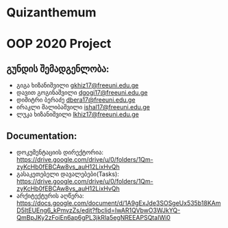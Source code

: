 # Quizanthemum
OOP 2020 Project
======================================

## გუნდის შემადგენლობა:

* გიგა ხიზანიშვილი <gkhiz17@freeuni.edu.ge>
* დავით გოგინაშვილი <dgogi17@freeuni.edu.ge>
* დიმიტრი ბერაძე <dbera17@freeuni.edu.ge>
* ირაკლი შალიბაშვილი <ishal17@freeuni.edu.ge>
* ლუკა ხიზანიშვილი <lkhiz17@freeuni.edu.ge>

## Documentation:
* დოკუმენტაციის დირექტორია:       https://drive.google.com/drive/u/0/folders/1Qm-zyKcHb0fEBCAw8vs_auH12LixHvQh
* გასაკეთებელი დავალებები(Tasks): https://drive.google.com/drive/u/0/folders/1Qm-zyKcHb0fEBCAw8vs_auH12LixHvQh
* არქიტექტურის აღწერა:            https://docs.google.com/document/d/1A9gExJde3SOSgeUx535b18KAmD5ItEUEng6_kPmvzZs/edit?fbclid=IwAR1QVbwO3WJkYQ-QmBpJKy2zFoiEn6ap6gPL3jkRla5egNREEAPSQtaIWi0
